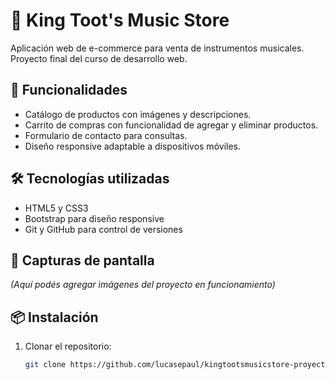# 🎸 King Toot's Music Store

Aplicación web de e-commerce para venta de instrumentos musicales. Proyecto final del curso de desarrollo web.

## 🚀 Funcionalidades

- Catálogo de productos con imágenes y descripciones.
- Carrito de compras con funcionalidad de agregar y eliminar productos.
- Formulario de contacto para consultas.
- Diseño responsive adaptable a dispositivos móviles.

## 🛠️ Tecnologías utilizadas

- HTML5 y CSS3
- Bootstrap para diseño responsive
- Git y GitHub para control de versiones

## 📸 Capturas de pantalla

*(Aquí podés agregar imágenes del proyecto en funcionamiento)*

## 📦 Instalación

1. Clonar el repositorio:

   ```bash
   git clone https://github.com/lucasepaul/kingtootsmusicstore-proyectofinal.git
